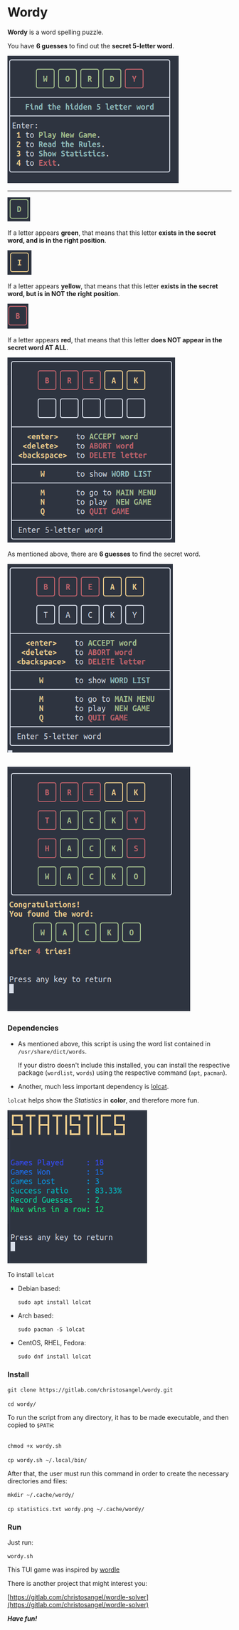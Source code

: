 # Wordy

**Wordy** is a word spelling puzzle.

You have **6 guesses** to find out the **secret 5-letter word**.

![1.png](png/1.png)

---


![green.png](png/green.png)

If a letter appears **green**, that means that this letter **exists in the secret word, and is in the right position**.

![yellow.png](png/yellow.png)

If a letter appears **yellow**, that means that this letter **exists in the secret word, but is in NOT the right position**.

![red.png](png/red.png)

If a letter appears **red**, that means that this letter **does NOT appear in the secret word AT ALL**.

![3.png](png/3.png)

As mentioned above, there are **6 guesses** to find the secret word.


![4.png](png/4.png)


![6.png](png/6.png)
---

### Dependencies

* As mentioned above, this script is using the word list contained in `/usr/share/dict/words`.

  If your distro doesn't include this installed, you can install the respective package (`wordlist`, `words`) using the respective command (`apt`, `pacman`).

* Another, much less important dependency is [lolcat](https://github.com/busyloop/lolcat).

 `lolcat` helps show the *Statistics* in **color**, and therefore more fun.

 ![7.png](png/7.png)

 To install `lolcat`

  * Debian based:

    ```
    sudo apt install lolcat
    ```

 * Arch based:

    ```
    sudo pacman -S lolcat
    ```

 * CentOS, RHEL, Fedora:

    ```
    sudo dnf install lolcat
    ```


### Install

```
git clone https://gitlab.com/christosangel/wordy.git

cd wordy/

```

To run the script from any directory, it has to be made executable, and then copied to `$PATH`:

```

chmod +x wordy.sh

cp wordy.sh ~/.local/bin/

```

After that, the user must run this command in order to create the necessary directories and files:

```
mkdir ~/.cache/wordy/

cp statistics.txt wordy.png ~/.cache/wordy/

```

### Run

Just run:

```
wordy.sh
```
This TUI game was inspired by [wordle](https://www.nytimes.com/games/wordle/index.html)

There is another project that might interest you:

[https://gitlab.com/christosangel/wordle-solver](https://gitlab.com/christosangel/wordle-solver)


***Have fun!***
